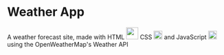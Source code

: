 # Weather App
A weather forecast site, made with HTML <img src="https://upload.wikimedia.org/wikipedia/commons/thumb/6/61/HTML5_logo_and_wordmark.svg/1200px-HTML5_logo_and_wordmark.svg.png" position="absolute" height="28" width="28" > CSS <img src="https://upload.wikimedia.org/wikipedia/commons/thumb/6/62/CSS3_logo.svg/800px-CSS3_logo.svg.png" position="absolute" height="20" width="20" > and JavaScript <img src="https://upload.wikimedia.org/wikipedia/commons/thumb/9/99/Unofficial_JavaScript_logo_2.svg/800px-Unofficial_JavaScript_logo_2.svg.png" position="absolute" height="20" width="20" > using the OpenWeatherMap's Weather API 
